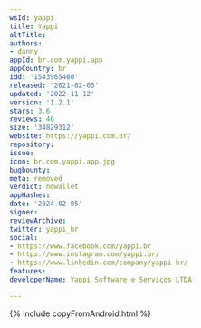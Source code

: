 ```yaml
---
wsId: yappi
title: Yappi
altTitle: 
authors:
- danny
appId: br.com.yappi.app
appCountry: br
idd: '1543965460'
released: '2021-02-05'
updated: '2022-11-12'
version: '1.2.1'
stars: 3.6
reviews: 46
size: '34829312'
website: https://yappi.com.br/
repository: 
issue: 
icon: br.com.yappi.app.jpg
bugbounty: 
meta: removed
verdict: nowallet
appHashes: 
date: '2024-02-05'
signer: 
reviewArchive: 
twitter: yappi_br
social:
- https://www.facebook.com/yappi.br
- https://www.instagram.com/yappi.br/
- https://www.linkedin.com/company/yappi-br/
features: 
developerName: Yappi Software e Serviços LTDA

---
```


{% include copyFromAndroid.html %}
